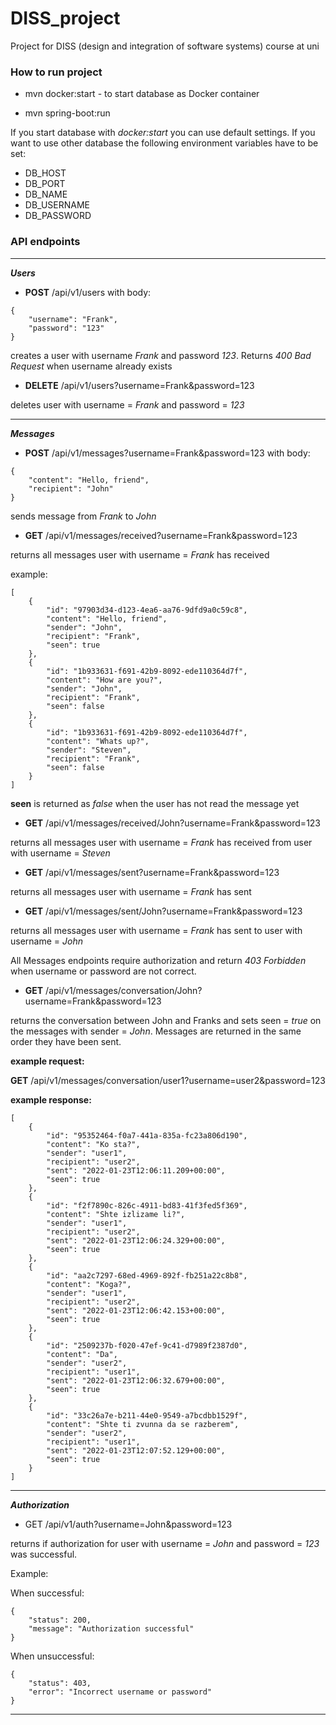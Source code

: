 # DISS_project
Project for DISS (design and integration of software systems) course at uni


### How to run project

* mvn docker:start - to start database as Docker container

* mvn spring-boot:run

If you start database with *docker:start* you can use default settings. If
you want to use other database the following environment variables have to be set:

* DB_HOST
* DB_PORT
* DB_NAME
* DB_USERNAME
* DB_PASSWORD


### API endpoints

---

***Users***

* **POST** /api/v1/users with body:

```
{
    "username": "Frank",
    "password": "123"
}
```

creates a user with username *Frank* and password *123*. Returns *400 Bad
Request* when username already exists

* **DELETE** /api/v1/users?username=Frank&password=123

deletes user with username = *Frank* and password = *123*

---

***Messages***

* **POST** /api/v1/messages?username=Frank&password=123 with body:

```
{
    "content": "Hello, friend",
    "recipient": "John"
}
```

sends message from *Frank* to *John*

* **GET** /api/v1/messages/received?username=Frank&password=123

returns all messages user with username = *Frank* has received

example:

```
[
    {
        "id": "97903d34-d123-4ea6-aa76-9dfd9a0c59c8",
        "content": "Hello, friend",
        "sender": "John",
        "recipient": "Frank",
        "seen": true
    },
    {
        "id": "1b933631-f691-42b9-8092-ede110364d7f",
        "content": "How are you?",
        "sender": "John",
        "recipient": "Frank",
        "seen": false
    },
    {
        "id": "1b933631-f691-42b9-8092-ede110364d7f",
        "content": "Whats up?",
        "sender": "Steven",
        "recipient": "Frank",
        "seen": false
    }
]
```

**seen** is returned as *false* when the user has not read the message yet

* **GET** /api/v1/messages/received/John?username=Frank&password=123

returns all messages user with username = *Frank* has received from user
with username = *Steven*

* **GET** /api/v1/messages/sent?username=Frank&password=123

returns all messages user with username = *Frank* has sent

* **GET** /api/v1/messages/sent/John?username=Frank&password=123

returns all messages user with username = *Frank* has sent to user
with username = *John*

All Messages endpoints require authorization and return *403 Forbidden* when
username or password are not correct.

* **GET** /api/v1/messages/conversation/John?username=Frank&password=123

returns the conversation between John and Franks and sets seen = *true*
on the messages with sender = *John*. Messages are returned in the same order
they have been sent.

**example request:**

**GET** /api/v1/messages/conversation/user1?username=user2&password=123

**example response:**
```
[
    {
        "id": "95352464-f0a7-441a-835a-fc23a806d190",
        "content": "Ko sta?",
        "sender": "user1",
        "recipient": "user2",
        "sent": "2022-01-23T12:06:11.209+00:00",
        "seen": true
    },
    {
        "id": "f2f7890c-826c-4911-bd83-41f3fed5f369",
        "content": "Shte izlizame li?",
        "sender": "user1",
        "recipient": "user2",
        "sent": "2022-01-23T12:06:24.329+00:00",
        "seen": true
    },
    {
        "id": "aa2c7297-68ed-4969-892f-fb251a22c8b8",
        "content": "Koga?",
        "sender": "user1",
        "recipient": "user2",
        "sent": "2022-01-23T12:06:42.153+00:00",
        "seen": true
    },
    {
        "id": "2509237b-f020-47ef-9c41-d7989f2387d0",
        "content": "Da",
        "sender": "user2",
        "recipient": "user1",
        "sent": "2022-01-23T12:06:32.679+00:00",
        "seen": true
    },
    {
        "id": "33c26a7e-b211-44e0-9549-a7bcdbb1529f",
        "content": "Shte ti zvunna da se razberem",
        "sender": "user2",
        "recipient": "user1",
        "sent": "2022-01-23T12:07:52.129+00:00",
        "seen": true
    }
]
```
---

***Authorization***

* GET /api/v1/auth?username=John&password=123

returns if authorization for user with username = *John* and password = *123*
was successful.

Example:

When successful:
```
{
    "status": 200,
    "message": "Authorization successful"
}
```

When unsuccessful:

```
{
    "status": 403,
    "error": "Incorrect username or password"
}
```

---